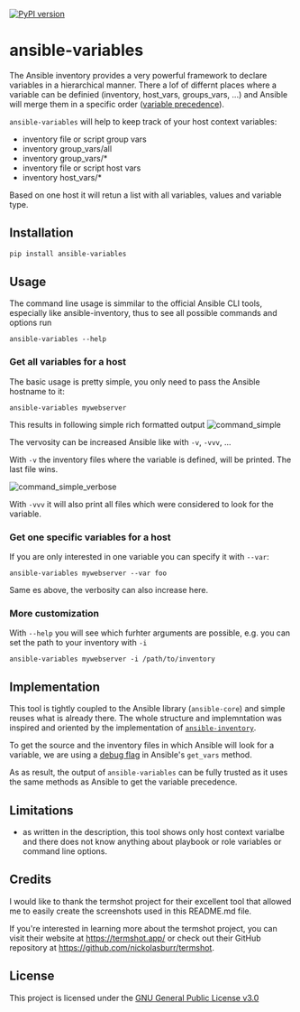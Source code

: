 [![PyPI version](https://badge.fury.io/py/ansible-variables.svg)](https://badge.fury.io/py/ansible-variables)

# ansible-variables

The Ansible inventory provides a very powerful framework to declare variables in a hierarchical manner.
There a lof of differnt places where a variable can be definied (inventory, host_vars, groups_vars, ...) and Ansible will merge them in a specific order ([variable precedence](https://docs.ansible.com/ansible/latest/playbook_guide/playbooks_variables.html#understanding-variable-precedence)).

`ansible-variables` will help to keep track of your host context variables:

* inventory file or script group vars
* inventory group_vars/all
* inventory group_vars/*
* inventory file or script host vars
* inventory host_vars/*

Based on one host it will retun a list with all variables, values and variable type.

## Installation

```bash
pip install ansible-variables
```

## Usage

The command line usage is simmilar to the official Ansible CLI tools, especially like ansible-inventory, thus to see all possible commands and options run

```plain
ansible-variables --help
```

### Get all variables for a host

The basic usage is pretty simple, you only need to pass the Ansible hostname to it:

```plain
ansible-variables mywebserver
```

This results in following simple rich formatted output
![command_simple](https://github.com/hille721/ansible-variables/raw/main/docs/img/command_simple.png)


The vervosity can be increased Ansible like with `-v`, `-vvv`, ...

With `-v` the inventory files where the variable is defined, will be printed. The last file wins.

![command_simple_verbose](https://github.com/hille721/ansible-variables/raw/main/docs/img/command_simple_verbose.png)

With `-vvv` it will also print all files which were considered to look for the variable.

### Get one specific variables for a host

If you are only interested in one variable you can specify it with `--var`:

```plain
ansible-variables mywebserver --var foo
```

Same es above, the verbosity can also increase here.

### More customization

With `--help` you will see which furhter arguments are possible, e.g. you can set the path to your inventory with `-i`

```plain
ansible-variables mywebserver -i /path/to/inventory
```

## Implementation

This tool is tightly coupled to the Ansible library (`ansible-core`) and simple reuses what is already there.
The whole structure and implemntation was inspired and oriented by the implementation of [`ansible-inventory`](https://github.com/ansible/ansible/blob/devel/lib/ansible/cli/inventory.py).

To get the source and the inventory files in which Ansible will look for a variable, we are using a [debug flag](https://github.com/ansible/ansible/blob/devel/lib/ansible/vars/manager.py#L187) in Ansible's `get_vars` method.

As as result, the output of `ansible-variables` can be fully trusted as it uses the same methods as Ansible to get the variable precedence.

## Limitations

* as written in the description, this tool shows only host context varialbe and there does not know anything about playbook or role variables or command line options.

## Credits

I would like to thank the termshot project for their excellent tool that allowed me to easily create the screenshots used in this README.md file.

If you're interested in learning more about the termshot project, you can visit their website at <https://termshot.app/> or check out their GitHub repository at <https://github.com/nickolasburr/termshot>.

## License

This project is licensed under the [GNU General Public License v3.0](https://github.com/hille721/ansible-variables/blob/main/LICENSE)
